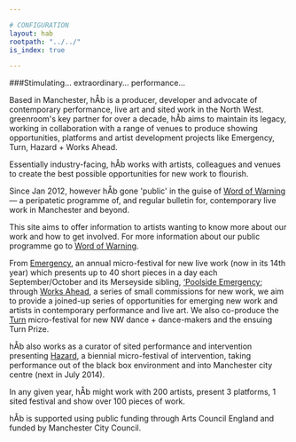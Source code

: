 ```yaml
---

# CONFIGURATION
layout: hab
rootpath: "../../"
is_index: true

---
```

###Stimulating... extraordinary... performance...   

Based in Manchester, hÅb is a producer, developer and advocate of contemporary performance, live art and sited work in the North West. greenroom's key partner for over a decade, hÅb aims to maintain its legacy, working in collaboration with a range of venues to produce showing opportunities, platforms and artist development projects like Emergency, Turn, Hazard + Works Ahead.    
      
Essentially industry-facing, hÅb works with artists, colleagues and venues to create the best possible opportunities for new work to flourish.
        
Since Jan 2012, however hÅb gone 'public' in the guise of [Word of Warning](/index) — a peripatetic programme of, and regular bulletin for, contemporary live work in Manchester and beyond.   
        
This site aims to offer information to artists wanting to know more about our work and how to get involved. For more information about our public programme go to [Word of Warning](/index).   
        
From [Emergency](/hab/emergency), an annual micro-festival for new live work (now in its 14th year) which presents up to 40 short pieces in a day each September/October and its Merseyside sibling, [‘Poolside Emergency](/hab/poolside); through [Works Ahead](/hab/worksahead), a series of small commissions for new work, we aim to provide a joined-up series of opportunities for emerging new work and artists in contemporary performance and live art. We also co-produce the [Turn](/hab/turn) micro-festival for new NW dance + dance-makers and the ensuing Turn Prize.    
        
hÅb also works as a curator of sited performance and intervention presenting [Hazard](/hab/hazard), a biennial micro-festival of intervention, taking performance out of the black box environment and into Manchester city centre (next in July 2014).    
        
In any given year, hÅb might work with 200 artists, present 3 platforms, 1 sited festival and show over 100 pieces of work.    
         
hÅb is supported using public funding through Arts Council England and funded by Manchester City Council.
